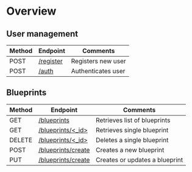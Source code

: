 # Overview

## User management
Method | Endpoint | Comments
---|---|---
POST|[/register](endpoints/register/post.md)|Registers new user
POST|[/auth](endpoints/auth/post.md)|Authenticates user

## Blueprints
Method | Endpoint | Comments
---|---|---
GET|[/blueprints](endpoints/blueprints/get.md)|Retrieves list of blueprints
GET|[/blueprints/<_id>](endpoints/blueprints_id/get.md)|Retrieves single blueprint
DELETE|[/blueprints/<_id>](endpoints/blueprints_id/delete.md)|Deletes a single blueprint
POST|[/blueprints/create](endpoints/blueprints_create/post.md)|Creates a new blueprint
PUT|[/blueprints/create](endpoints/blueprints_create/put.md)|Creates or updates a blueprint